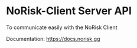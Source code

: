 # NoRisk-Client Server API

To communicate easily with the NoRisk Client

Documentation: https://docs.norisk.gg
